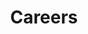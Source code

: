 ---
title: Careers
aliases:
  - "/jobs"
hero:
  title: Checkly Careers
  description: "Working at Checkly is not only lorem ipsum dolor sit amet but also pellentesque quam arcu"
  buttonTxt: "See open positions"
  buttonLink: '/'
aboutUs:
  image: '/images/careers/logo@2x.png'
  title: About us
  description: >-
    We're proud of our product that empowers development teams to build, deploy and run better software, and we love shipping quality results.<br>
    We are a small team with a big impact, both in the monitoring and E2E testing space, as well as in the company's processes and decisions.
features:
  - number: "$12"
    text: MILLION RAISED
  - number: "999+"
    text: DIFFERENT LOCATIONS
  - number: "16"
    text: EMPLOYEES
  - number: "100%"
    text: REMOTE
values:
  title: Our values
  description: Checkly prouds of following lorem ipsum values
  buttonTxt: See open positions
  buttonLink: /
  list: 
    - icon: '/images/careers/search.svg'
      title: We focus Second line
      description: Lorem ipsum dolor sit amet
    - icon: '/images/careers/people.svg'
      title: Talk to customers lorem ipsum
      description: Lorem ipsum dolor sit amet
    - icon: '/images/careers/ruby.svg'
      title: Good intentions
      description: Lorem ipsum dolor sit amet
    - icon: '/images/careers/shield-check.svg'
      title: Trustworthy
      description: Lorem ipsum dolor sit amet
    - icon: '/images/careers/law.svg'
      title: Balance tech and art second line
      description: Lorem ipsum dolor sit amet
    - icon: '/images/careers/heart.svg'
      title: Support open source
      description: Lorem ipsum dolor sit amet
trusted:
  title: Trusted by the best
  logos:
    - logo: '/images/careers/vercel@2x.png'
      alt: "Vercel logo"
      width: 147
    - logo: '/images/careers/ibm@2x.png'
      alt: "IBM logo"
      width: 105
    - logo: '/images/careers/1password@2x.png'
      alt: "1Password logo"
      width: 180
    - logo: '/images/careers/nyc@2x.png'
      alt: "NYC logo"
      width: 102
    - logo: '/images/careers/jumbo@2x.png'
      alt: "Jumbo logo"
      width: 150
location:
  title: Fully remote
  description: >-
    We are a fully remote team who love transparency, ownership and open collaboration. We've got teammates in 5+ countries. As part of our team, you can work from wherever you're happiest and most productive.
  map: '/images/careers/remote_map@2x.png'
benefits:
  title: Perks and benefits
  description: Checkly prouds of following lorem ipsum values
  list:
    - icon: '/images/careers/smiley.svg'
      title: Competetive salary and stock options
      description: $750 personal development budget
    - icon: '/images/careers/thumbsup.svg'
      title: Work remotely
      description: $750 personal development budget
    - icon: '/images/careers/codespaces.svg'
      title: Office setup
      description: $750 personal development budget
    - icon: '/images/careers/book.svg'
      title: Personal budget
      description: $750 personal development budget
    - icon: '/images/careers/sun.svg'
      title: 27 days of vacation
      description: $750 personal development budget
    - icon: '/images/careers/heartsmall.svg'
      title: Paid sick leaves
      description: $750 personal development budget
    - icon: '/images/careers/star.svg'
      title: Retreats
      description: $750 personal development budget
join:
  title: Join us!
  description: >-
    Do you want to work for a fully remote company that hires talented people from a wide variety of backgrounds and experiences, and that is committed to a respectful, kind and inclusive work environment?<br/>Surround yourself with talented team players, who are all supporting each other and working together towards one clear goal. Our culture of ownership and transparency empowers our team members to achieve goals and keep growing.
---
